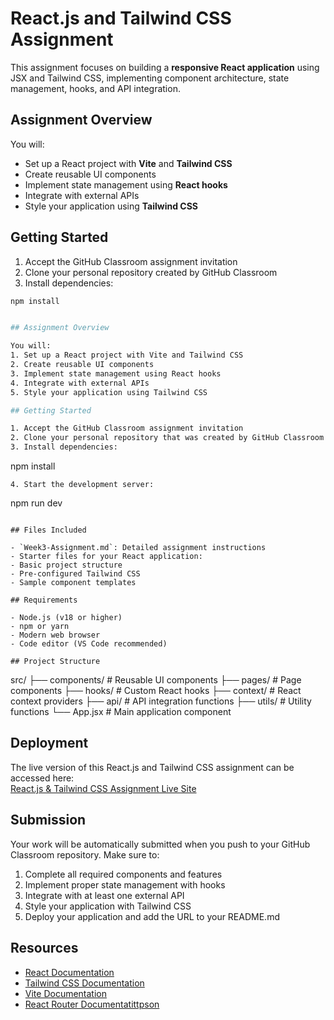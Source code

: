 # React.js and Tailwind CSS Assignment

This assignment focuses on building a **responsive React application** using JSX and Tailwind CSS, implementing component architecture, state management, hooks, and API integration.

## Assignment Overview


You will:

- Set up a React project with **Vite** and **Tailwind CSS**  
- Create reusable UI components  
- Implement state management using **React hooks**  
- Integrate with external APIs  
- Style your application using **Tailwind CSS**

## Getting Started

1. Accept the GitHub Classroom assignment invitation  
2. Clone your personal repository created by GitHub Classroom  
3. Install dependencies:

```bash
npm install


## Assignment Overview

You will:
1. Set up a React project with Vite and Tailwind CSS
2. Create reusable UI components
3. Implement state management using React hooks
4. Integrate with external APIs
5. Style your application using Tailwind CSS

## Getting Started

1. Accept the GitHub Classroom assignment invitation
2. Clone your personal repository that was created by GitHub Classroom
3. Install dependencies:
   ```
   npm install
   ```
4. Start the development server:
   ```
   npm run dev
   ```

## Files Included

- `Week3-Assignment.md`: Detailed assignment instructions
- Starter files for your React application:
  - Basic project structure
  - Pre-configured Tailwind CSS
  - Sample component templates

## Requirements

- Node.js (v18 or higher)
- npm or yarn
- Modern web browser
- Code editor (VS Code recommended)

## Project Structure

```
src/
├── components/       # Reusable UI components
├── pages/           # Page components
├── hooks/           # Custom React hooks
├── context/         # React context providers
├── api/             # API integration functions
├── utils/           # Utility functions
└── App.jsx          # Main application component


## Deployment

The live version of this React.js and Tailwind CSS assignment can be accessed here:  
[React.js & Tailwind CSS Assignment Live Site](https://react-js-jsx-and-css-mastering-front-end-development-iz23u4po4.vercel.app)


## Submission

Your work will be automatically submitted when you push to your GitHub Classroom repository. Make sure to:

1. Complete all required components and features
2. Implement proper state management with hooks
3. Integrate with at least one external API
4. Style your application with Tailwind CSS
5. Deploy your application and add the URL to your README.md

## Resources

- [React Documentation](https://react.dev/)
- [Tailwind CSS Documentation](https://tailwindcss.com/docs)
- [Vite Documentation](https://vitejs.dev/guide/)
- [React Router Documentatittpson](h://reactrouter.com/) 
